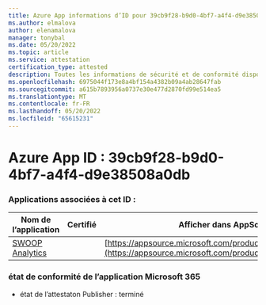 ```yaml
---
title: Azure App informations d’ID pour 39cb9f28-b9d0-4bf7-a4f4-d9e38508a0db
ms.author: elmalova
author: elenamalova
manager: tonybal
ms.date: 05/20/2022
ms.topic: article
ms.service: attestation
certification_type: attested
description: Toutes les informations de sécurité et de conformité disponibles pour 39cb9f28-b9d0-4bf7-a4f4-d9e38508a0db.
ms.openlocfilehash: 6975044f173e8a4bf154a4382b09a4ab28647fab
ms.sourcegitcommit: a615b7893956a0737e30e477d2870fd99e514ea5
ms.translationtype: MT
ms.contentlocale: fr-FR
ms.lasthandoff: 05/20/2022
ms.locfileid: "65615231"
---
```

# <a name="azure-app-id-39cb9f28-b9d0-4bf7-a4f4-d9e38508a0db"></a>Azure App ID : 39cb9f28-b9d0-4bf7-a4f4-d9e38508a0db


### <a name="apps-associated-with-this-id"></a>Applications associées à cet ID :
| **Nom de l’application** | **Certifié** | **Afficher dans AppSource** |
|--------------|---------------|-----------------------|
| [SWOOP Analytics](../forward/WA200000877.md) |  | [https://appsource.microsoft.com/product/office/WA200000877](https://appsource.microsoft.com/product/office/WA200000877) |

### <a name="microsoft-365-app-compliance-status"></a>état de conformité de l’application Microsoft 365
- état de l’attestaton Publisher : terminé
